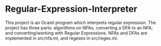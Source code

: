 # Regular-Expression-Interpreter

This project is an Ocaml program which interprets regular expression. 
The project has three parts: algorithms on NFAs; converting a DFA to an NFA; and converting/working with Regular Expressions. 
NFAs and DFAs are implemented in src/nfa.ml, and regexes in src/regex.ml.
